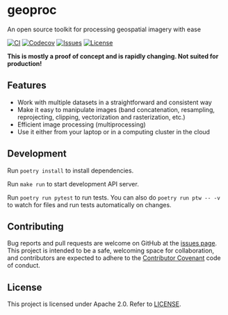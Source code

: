 # geoproc

An open source toolkit for processing geospatial imagery with ease

[![CI](https://github.com/munshkr/geoproc/actions/workflows/ci.yml/badge.svg)](https://github.com/munshkr/geoproc/actions/workflows/ci.yml)
[![Codecov](https://codecov.io/gh/munshkr/geoproc/branch/main/graph/badge.svg?token=OI1L05MO4Y)](https://codecov.io/gh/munshkr/geoproc)
[![Issues](https://img.shields.io/github/issues-closed/munshkr/geoproc)](https://github.com/munshkr/geoproc/issues)
[![License](https://img.shields.io/github/license/munshkr/geoproc)](https://github.com/munshkr/geoproc/blob/main/LICENSE)

**This is mostly a proof of concept and is rapidly changing. Not suited for production!**

## Features

* Work with multiple datasets in a straightforward and consistent way
* Make it easy to manipulate images (band concatenation, resampling,
  reprojecting, clipping, vectorization and rasterization, etc.)
* Efficient image processing (multiprocessing)
* Use it either from your laptop or in a computing cluster in the cloud

## Development

Run `poetry install` to install dependencies.

Run `make run` to start development API server.

Run `poetry run pytest` to run tests. You can also do `poetry run ptw -- -v` to
watch for files and run tests automatically on changes.

## Contributing

Bug reports and pull requests are welcome on GitHub at the [issues
page](https://github.com/munshkr/geoproc/issues). This project is intended to be
a safe, welcoming space for collaboration, and contributors are expected to
adhere to the [Contributor Covenant](http://contributor-covenant.org) code of
conduct.

## License

This project is licensed under Apache 2.0. Refer to
[LICENSE](https://github.com/munshkr/geoproc/blob/main/LICENSE).

